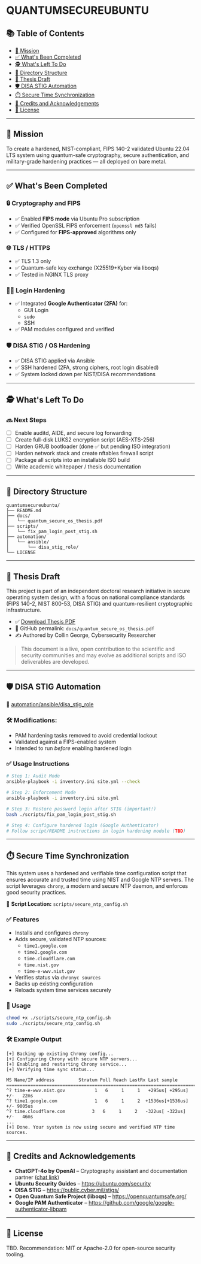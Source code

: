 # QUANTUMSECUREUBUNTU

## 📚 Table of Contents

- [🔐 Mission](#-mission)
- [✅ What's Been Completed](#-whats-been-completed)
- [🕵️ What's Left To Do](#-whats-left-to-do)
- [📁 Directory Structure](#-directory-structure)
- [📄 Thesis Draft](#-thesis-draft)
- [🛡️ DISA STIG Automation](#-disa-stig-automation)
- [⏱️ Secure Time Synchronization](#-secure-time-synchronization)
- [🧠 Credits and Acknowledgements](#-credits-and-acknowledgements)
- [📜 License](#-license)

---

## 🔐 Mission

To create a hardened, NIST-compliant, FIPS 140-2 validated Ubuntu 22.04 LTS system using quantum-safe cryptography, secure authentication, and military-grade hardening practices — all deployed on bare metal.

---

## ✅ What's Been Completed

### 🔒 Cryptography and FIPS

- ✅ Enabled **FIPS mode** via Ubuntu Pro subscription
- ✅ Verified OpenSSL FIPS enforcement (`openssl md5` fails)
- ✅ Configured for **FIPS-approved** algorithms only

### 🌐 TLS / HTTPS

- ✅ TLS 1.3 only
- ✅ Quantum-safe key exchange (X25519+Kyber via liboqs)
- ✅ Tested in NGINX TLS proxy

### 🧑‍💻 Login Hardening

- ✅ Integrated **Google Authenticator (2FA)** for:
  - GUI Login
  - `sudo`
  - SSH
- ✅ PAM modules configured and verified

### 🛡️ DISA STIG / OS Hardening

- ✅ DISA STIG applied via Ansible
- ✅ SSH hardened (2FA, strong ciphers, root login disabled)
- ✅ System locked down per NIST/DISA recommendations

---

## 🕵️ What's Left To Do

### 🔜 Next Steps

- [ ] Enable auditd, AIDE, and secure log forwarding
- [ ] Create full-disk LUKS2 encryption script (AES-XTS-256)
- [ ] Harden GRUB bootloader (done ✅ but pending ISO integration)
- [ ] Harden network stack and create nftables firewall script
- [ ] Package all scripts into an installable ISO build
- [ ] Write academic whitepaper / thesis documentation

---

## 📁 Directory Structure

```
quantumsecureubuntu/
├── README.md
├── docs/
│   └── quantum_secure_os_thesis.pdf
├── scripts/
│   └── fix_pam_login_post_stig.sh
├── automation/
│   └── ansible/
│       └── disa_stig_role/
└── LICENSE
```

---

## 📄 Thesis Draft

This project is part of an independent doctoral research initiative in secure operating system design, with a focus on national compliance standards (FIPS 140-2, NIST 800-53, DISA STIG) and quantum-resilient cryptographic infrastructure.

- ✅ [Download Thesis PDF](./docs/quantum_secure_os_thesis.pdf)
- 🔗 GitHub permalink: `docs/quantum_secure_os_thesis.pdf`
- ✍️ Authored by Collin George, Cybersecurity Researcher

> This document is a live, open contribution to the scientific and security communities and may evolve as additional scripts and ISO deliverables are developed.

---

## 🛡️ DISA STIG Automation

📁 [automation/ansible/disa_stig_role](./automation/ansible/disa_stig_role)

### 🛠️ Modifications:

- PAM hardening tasks removed to avoid credential lockout
- Validated against a FIPS-enabled system
- Intended to run *before* enabling hardened login

### ✅ Usage Instructions

```bash
# Step 1: Audit Mode
ansible-playbook -i inventory.ini site.yml --check

# Step 2: Enforcement Mode
ansible-playbook -i inventory.ini site.yml

# Step 3: Restore password login after STIG (important!)
bash ./scripts/fix_pam_login_post_stig.sh

# Step 4: Configure hardened login (Google Authenticator)
# Follow script/README instructions in login hardening module (TBD)
```
---

## ⏱️ Secure Time Synchronization

This system uses a hardened and verifiable time configuration script that ensures accurate and trusted time using NIST and Google NTP servers. The script leverages `chrony`, a modern and secure NTP daemon, and enforces good security practices.

📄 **Script Location:** `scripts/secure_ntp_config.sh`

### ✅ Features

- Installs and configures `chrony`
- Adds secure, validated NTP sources:
  - `time1.google.com`
  - `time2.google.com`
  - `time.cloudflare.com`
  - `time.nist.gov`
  - `time-e-wwv.nist.gov`
- Verifies status via `chronyc sources`
- Backs up existing configuration
- Reloads system time services securely

### 🚀 Usage

```bash
chmod +x ./scripts/secure_ntp_config.sh
sudo ./scripts/secure_ntp_config.sh
```

### 🛠️ Example Output

```text
[+] Backing up existing Chrony config...
[+] Configuring Chrony with secure NTP servers...
[+] Enabling and restarting Chrony service...
[+] Verifying time sync status...

MS Name/IP address         Stratum Poll Reach LastRx Last sample
===============================================================================
^? time-e-wwv.nist.gov           1   6     1     1   +295us[ +295us] +/-   22ms
^? time1.google.com              1   6     1     2  +1536us[+1536us] +/- 9005us
^? time.cloudflare.com          3   6     1     2   -322us[ -322us] +/-   46ms
...
[+] Done. Your system is now using secure and verified NTP time sources.
```
---

## 🧠 Credits and Acknowledgements

- **ChatGPT-4o by OpenAI** – Cryptography assistant and documentation partner ([chat link](https://chat.openai.com/share/684723d0-b094-8000-adbb-33a75f34c238))
- **Ubuntu Security Guides** – https://ubuntu.com/security
- **DISA STIG** – https://public.cyber.mil/stigs/
- **Open Quantum Safe Project (liboqs)** – https://openquantumsafe.org/
- **Google PAM Authenticator** – https://github.com/google/google-authenticator-libpam

---

## 📜 License

TBD. Recommendation: MIT or Apache-2.0 for open-source security tooling.
